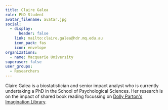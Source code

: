 ```yaml
---
title: Claire Galea
role: PhD Student
avatar_filename: avatar.jpg
social:
  - display:
      header: false
    link: mailto:claire.galea@hdr.mq.edu.au
    icon_pack: fas
    icon: envelope
organizations:
  - name: Macquarie University
superuser: false
user_groups:
  - Researchers
---
```


Claire Galea is a biostatistician and senior impact analyst who is currently undertaking a PhD in the School of Psychological Sciences. Her research is on the impact of shared book reading focussing on <a href="https://imaginationlibrary.com/au/" target="_blank">Dolly Parton's Imagination Library</a>.
